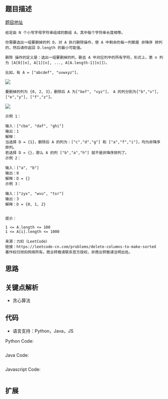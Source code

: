 ## 题目描述

[题目地址](https://leetcode-cn.com/problems/delete-columns-to-make-sorted)

```
给定由 N 个小写字母字符串组成的数组 A，其中每个字符串长度相等。

你需要选出一组要删掉的列 D，对 A 执行删除操作，使 A 中剩余的每一列都是 非降序 排列的，然后请你返回 D.length 的最小可能值。

删除 操作的定义是：选出一组要删掉的列，删去 A 中对应列中的所有字符，形式上，第 n 列为 [A[0][n], A[1][n], ..., A[A.length-1][n]]）。

比如，有 A = ["abcdef", "uvwxyz"]，

```
![](https://assets.leetcode-cn.com/aliyun-lc-upload/uploads/2019/07/06/944_1.png)
```
要删掉的列为 {0, 2, 3}，删除后 A 为["bef", "vyz"]， A 的列分别为["b","v"], ["e","y"], ["f","z"]。
```
![](https://assets.leetcode-cn.com/aliyun-lc-upload/uploads/2019/07/06/944_2.png)
```
示例 1：

输入：["cba", "daf", "ghi"]
输出：1
解释：
当选择 D = {1}，删除后 A 的列为：["c","d","g"] 和 ["a","f","i"]，均为非降序排列。
若选择 D = {}，那么 A 的列 ["b","a","h"] 就不是非降序排列了。
示例 2：

输入：["a", "b"]
输出：0
解释：D = {}
示例 3：

输入：["zyx", "wvu", "tsr"]
输出：3
解释：D = {0, 1, 2}
 

提示：

1 <= A.length <= 100
1 <= A[i].length <= 1000

来源：力扣（LeetCode）
链接：https://leetcode-cn.com/problems/delete-columns-to-make-sorted
著作权归领扣网络所有。商业转载请联系官方授权，非商业转载请注明出处。
```

## 思路

## 关键点解析

- 贪心算法

## 代码

- 语言支持：Python，Java，JS

Python Code:

```python

```

Java Code:

```java

```

Javascript Code:

```js

```

## 扩展
